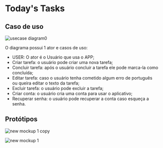 # Today's Tasks

## Caso de uso

![usecase diagram0](https://user-images.githubusercontent.com/36802539/44886740-b4077d00-ac9e-11e8-9cd5-424f4f0fa8d0.jpg)

O diagrama possui 1 ator e  casos de uso:

* USER: O ator é o Usuário que usa o APP;  
* Criar tarefa: o usuário pode criar uma nova tarefa;  
* Concluir tarefa: após o usuário concluir a tarefa ele pode marca-la como concluída;  
* Editar tarefa: caso o usuário tenha cometido algum erro de português ou queira editar o texto da tarefa;  
* Excluir tarefa: o usuário pode excluir a tarefa;
* Criar conta: o usuário cria uma conta para usar o aplicativo;
* Recuperar senha: o usuário pode recuperar a conta caso esqueça a senha.

## Protótipos

![new mockup 1 copy](https://user-images.githubusercontent.com/36802539/44241041-d4f8aa00-a197-11e8-9f34-999f5b5a4c20.png)

![new mockup 1](https://user-images.githubusercontent.com/36802539/44241042-d4f8aa00-a197-11e8-8f46-9d41c8e01974.png)



